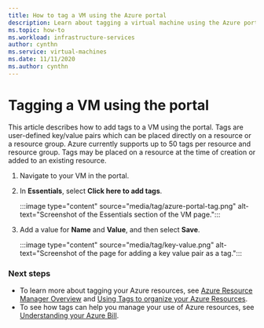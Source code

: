 ```yaml
---
title: How to tag a VM using the Azure portal
description: Learn about tagging a virtual machine using the Azure portal.
ms.topic: how-to
ms.workload: infrastructure-services
author: cynthn
ms.service: virtual-machines
ms.date: 11/11/2020
ms.author: cynthn
---
```


# Tagging a VM using the portal

This article describes how to add tags to a VM using the portal. Tags are user-defined key/value pairs which can be placed directly on a resource or a resource group. Azure currently supports up to 50 tags per resource and resource group. Tags may be placed on a resource at the time of creation or added to an existing resource.


1. Navigate to your VM in the portal.
1. In **Essentials**, select **Click here to add tags**.

    :::image type="content" source="media/tag/azure-portal-tag.png" alt-text="Screenshot of the Essentials section of the VM page.":::

1. Add a value for **Name** and **Value**, and then select **Save**.

    :::image type="content" source="media/tag/key-value.png" alt-text="Screenshot of the page for adding a key value pair as a tag.":::

### Next steps

- To learn more about tagging your Azure resources, see [Azure Resource Manager Overview](../azure-resource-manager/management/overview.md) and [Using Tags to organize your Azure Resources](../azure-resource-manager/management/tag-resources.md).
- To see how tags can help you manage your use of Azure resources, see [Understanding your Azure Bill](../cost-management-billing/understand/review-individual-bill.md).